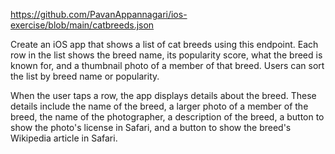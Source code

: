 https://github.com/PavanAppannagari/ios-exercise/blob/main/catbreeds.json

Create an iOS app that shows a list of cat breeds using this endpoint. Each row in the list shows the breed name, its popularity score,
what the breed is known for, and a thumbnail photo of a member of that breed. Users can sort the list by breed name or popularity.

When the user taps a row, the app displays details about the breed. These details include the name of the breed, a larger photo of a 
member of the breed, the name of the photographer, a description of the breed, a button to show the photo's license in Safari, and a button to 
show the breed's Wikipedia article in Safari.
